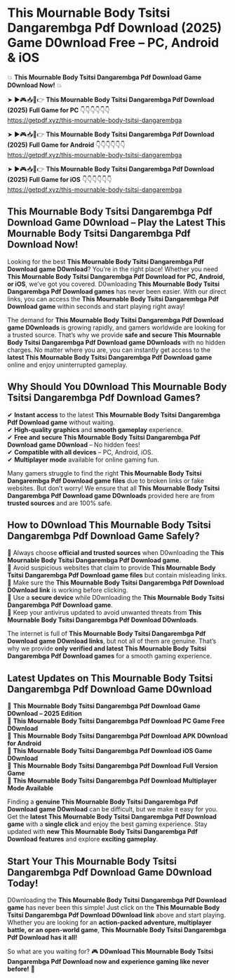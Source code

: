 # This Mournable Body Tsitsi Dangarembga Pdf Download (2025) Game D0wnload Free – PC, Android & iOS

💥 **This Mournable Body Tsitsi Dangarembga Pdf Download Game D0wnload Now!** 💥  

➤ ►🎮📥📱👉 **This Mournable Body Tsitsi Dangarembga Pdf Download (2025) Full Game for PC** 👇👇👇👇👇👇  
https://getpdf.xyz/this-mournable-body-tsitsi-dangarembga  

➤ ►🎮📥📱👉 **This Mournable Body Tsitsi Dangarembga Pdf Download (2025) Full Game for Android** 👇👇👇👇👇👇  
https://getpdf.xyz/this-mournable-body-tsitsi-dangarembga  

➤ ►🎮📥📱👉 **This Mournable Body Tsitsi Dangarembga Pdf Download (2025) Full Game for iOS** 👇👇👇👇👇👇  
https://getpdf.xyz/this-mournable-body-tsitsi-dangarembga  

## This Mournable Body Tsitsi Dangarembga Pdf Download Game D0wnload – Play the Latest This Mournable Body Tsitsi Dangarembga Pdf Download Now!

Looking for the best **This Mournable Body Tsitsi Dangarembga Pdf Download game D0wnload**? You’re in the right place! Whether you need **This Mournable Body Tsitsi Dangarembga Pdf Download for PC, Android, or iOS**, we’ve got you covered. D0wnloading **This Mournable Body Tsitsi Dangarembga Pdf Download games** has never been easier. With our direct links, you can access the **This Mournable Body Tsitsi Dangarembga Pdf Download game** within seconds and start playing right away!  

The demand for **This Mournable Body Tsitsi Dangarembga Pdf Download game D0wnloads** is growing rapidly, and gamers worldwide are looking for a trusted source. That’s why we provide **safe and secure This Mournable Body Tsitsi Dangarembga Pdf Download game D0wnloads** with no hidden charges. No matter where you are, you can instantly get access to the **latest This Mournable Body Tsitsi Dangarembga Pdf Download game** online and enjoy uninterrupted gameplay.  

## **Why Should You D0wnload This Mournable Body Tsitsi Dangarembga Pdf Download Games?**  

✔ **Instant access** to the latest **This Mournable Body Tsitsi Dangarembga Pdf Download game** without waiting.  
✔ **High-quality graphics** and **smooth gameplay** experience.  
✔ **Free and secure This Mournable Body Tsitsi Dangarembga Pdf Download game D0wnload** – No hidden fees!  
✔ **Compatible with all devices** – PC, Android, iOS.  
✔ **Multiplayer mode** available for online gaming fun.  

Many gamers struggle to find the right **This Mournable Body Tsitsi Dangarembga Pdf Download game files** due to broken links or fake websites. But don’t worry! We ensure that all **This Mournable Body Tsitsi Dangarembga Pdf Download game D0wnloads** provided here are from **trusted sources** and are 100% safe.  

## **How to D0wnload This Mournable Body Tsitsi Dangarembga Pdf Download Game Safely?**  

📌 Always choose **official and trusted sources** when D0wnloading the **This Mournable Body Tsitsi Dangarembga Pdf Download game**.  
📌 Avoid suspicious websites that claim to provide **This Mournable Body Tsitsi Dangarembga Pdf Download game files** but contain misleading links.  
📌 Make sure the **This Mournable Body Tsitsi Dangarembga Pdf Download D0wnload link** is working before clicking.  
📌 Use a **secure device** while D0wnloading the **This Mournable Body Tsitsi Dangarembga Pdf Download game**.  
📌 Keep your antivirus updated to avoid unwanted threats from **This Mournable Body Tsitsi Dangarembga Pdf Download D0wnloads**.  

The internet is full of **This Mournable Body Tsitsi Dangarembga Pdf Download game D0wnload links**, but not all of them are genuine. That’s why we provide **only verified and latest This Mournable Body Tsitsi Dangarembga Pdf Download games** for a smooth gaming experience.  

## **Latest Updates on This Mournable Body Tsitsi Dangarembga Pdf Download Game D0wnload**  

🔹 **This Mournable Body Tsitsi Dangarembga Pdf Download Game D0wnload – 2025 Edition**  
🔹 **This Mournable Body Tsitsi Dangarembga Pdf Download PC Game Free D0wnload**  
🔹 **This Mournable Body Tsitsi Dangarembga Pdf Download APK D0wnload for Android**  
🔹 **This Mournable Body Tsitsi Dangarembga Pdf Download iOS Game D0wnload**  
🔹 **This Mournable Body Tsitsi Dangarembga Pdf Download Full Version Game**  
🔹 **This Mournable Body Tsitsi Dangarembga Pdf Download Multiplayer Mode Available**  

Finding a **genuine This Mournable Body Tsitsi Dangarembga Pdf Download game D0wnload** can be difficult, but we make it easy for you. Get the **latest This Mournable Body Tsitsi Dangarembga Pdf Download game** with a **single click** and enjoy the best gaming experience. Stay updated with **new This Mournable Body Tsitsi Dangarembga Pdf Download features** and explore **exciting gameplay**.  

## **Start Your This Mournable Body Tsitsi Dangarembga Pdf Download Game D0wnload Today!**  

D0wnloading the **This Mournable Body Tsitsi Dangarembga Pdf Download game** has never been this simple! Just click on the **This Mournable Body Tsitsi Dangarembga Pdf Download D0wnload link** above and start playing. Whether you are looking for an **action-packed adventure, multiplayer battle, or an open-world game**, **This Mournable Body Tsitsi Dangarembga Pdf Download has it all!**  

So what are you waiting for? 🎮 **D0wnload This Mournable Body Tsitsi Dangarembga Pdf Download now and experience gaming like never before!** 🚀  